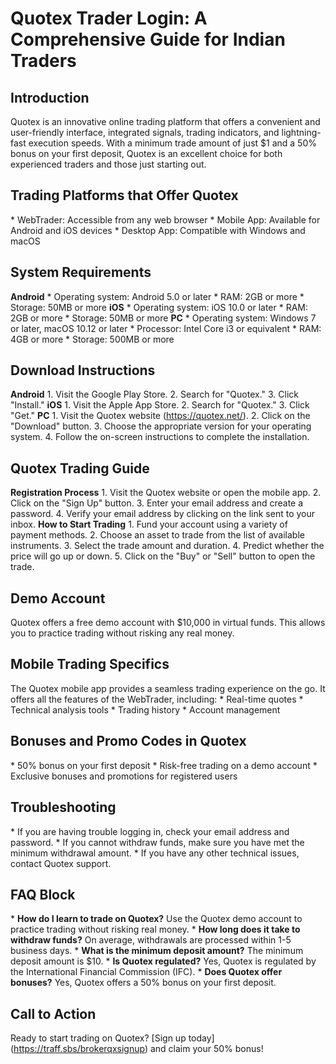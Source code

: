 # Quotex Trader Login: A Comprehensive Guide for Indian Traders

## Introduction

Quotex is an innovative online trading platform that offers a convenient
and user-friendly interface, integrated signals, trading indicators, and
lightning-fast execution speeds. With a minimum trade amount of just \$1
and a 50% bonus on your first deposit, Quotex is an excellent choice for
both experienced traders and those just starting out.

## Trading Platforms that Offer Quotex

\* WebTrader: Accessible from any web browser \* Mobile App: Available
for Android and iOS devices \* Desktop App: Compatible with Windows and
macOS

## System Requirements

**Android** \* Operating system: Android 5.0 or later \* RAM: 2GB or
more \* Storage: 50MB or more **iOS** \* Operating system: iOS 10.0 or
later \* RAM: 2GB or more \* Storage: 50MB or more **PC** \* Operating
system: Windows 7 or later, macOS 10.12 or later \* Processor: Intel
Core i3 or equivalent \* RAM: 4GB or more \* Storage: 500MB or more

## Download Instructions

**Android** 1. Visit the Google Play Store. 2. Search for
"Quotex." 3. Click "Install." **iOS** 1. Visit the Apple App
Store. 2. Search for "Quotex." 3. Click "Get." **PC** 1.
Visit the Quotex website (https://quotex.net/). 2. Click on the
"Download" button. 3. Choose the appropriate version for your
operating system. 4. Follow the on-screen instructions to complete the
installation.

## Quotex Trading Guide

**Registration Process** 1. Visit the Quotex website or open the mobile
app. 2. Click on the "Sign Up" button. 3. Enter your email address
and create a password. 4. Verify your email address by clicking on the
link sent to your inbox. **How to Start Trading** 1. Fund your account
using a variety of payment methods. 2. Choose an asset to trade from the
list of available instruments. 3. Select the trade amount and duration.
4. Predict whether the price will go up or down. 5. Click on the
"Buy" or "Sell" button to open the trade.

## Demo Account

Quotex offers a free demo account with \$10,000 in virtual funds. This
allows you to practice trading without risking any real money.

## Mobile Trading Specifics

The Quotex mobile app provides a seamless trading experience on the go.
It offers all the features of the WebTrader, including: \* Real-time
quotes \* Technical analysis tools \* Trading history \* Account
management

## Bonuses and Promo Codes in Quotex

\* 50% bonus on your first deposit \* Risk-free trading on a demo
account \* Exclusive bonuses and promotions for registered users

## Troubleshooting

\* If you are having trouble logging in, check your email address and
password. \* If you cannot withdraw funds, make sure you have met the
minimum withdrawal amount. \* If you have any other technical issues,
contact Quotex support.

## FAQ Block

\* **How do I learn to trade on Quotex?** Use the Quotex demo account to
practice trading without risking real money. \* **How long does it take
to withdraw funds?** On average, withdrawals are processed within 1-5
business days. \* **What is the minimum deposit amount?** The minimum
deposit amount is \$10. \* **Is Quotex regulated?** Yes, Quotex is
regulated by the International Financial Commission (IFC). \* **Does
Quotex offer bonuses?** Yes, Quotex offers a 50% bonus on your first
deposit.

## Call to Action

Ready to start trading on Quotex? \[Sign up
today\](https://traff.sbs/brokerqxsignup) and claim your 50% bonus!

